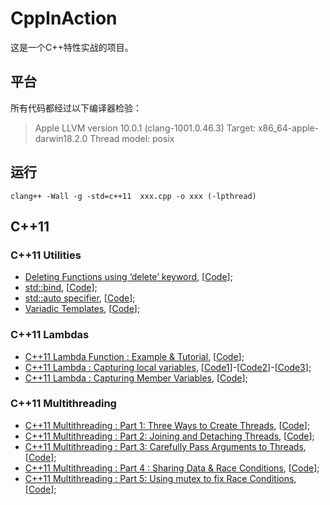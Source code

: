 # CppInAction

这是一个C++特性实战的项目。

## 平台

所有代码都经过以下编译器检验：

> Apple LLVM version 10.0.1 (clang-1001.0.46.3)
> Target: x86_64-apple-darwin18.2.0
> Thread model: posix

## 运行
```shell
clang++ -Wall -g -std=c++11  xxx.cpp -o xxx (-lpthread)
```

## C++11

### C++11 Utilities

* [Deleting Functions using ‘delete’ keyword](<http://www.lucienxian.top/2019/04/10/C-11-%E2%80%98delete%E2%80%99-keyword-and-deleted-functions/>), [[Code](<https://github.com/LucienXian/CppInAction/blob/master/cpp11/Utilities/delete.cpp>)];
* [std::bind](<http://www.lucienxian.top/2019/04/11/std-bind/>), [[Code](<https://github.com/LucienXian/CppInAction/blob/master/cpp11/Utilities/bind.cpp>)];
* [std::auto specifier](<http://www.lucienxian.top/2019/04/12/auto-specifier/>), [[Code](<https://github.com/LucienXian/CppInAction/blob/master/cpp11/Utilities/auto.cpp>)];
* [Variadic Templates](<http://www.lucienxian.top/2019/04/14/Variadic-Templates/>), [[Code](<https://github.com/LucienXian/CppInAction/blob/master/cpp11/Utilities/variadic_template.cpp>)];

### C++11 Lambdas

* [C++11 Lambda Function : Example & Tutorial](<http://www.lucienxian.top/2019/04/15/C-11-Lambda-Function/>), [[Code](<https://github.com/LucienXian/CppInAction/blob/master/cpp11/Lambdas/lambda1.cpp>)];
* [C++11 Lambda : Capturing local variables](<http://www.lucienxian.top/2019/04/16/C-11-Lambda-Capturing-local-variables/>), [[Code1](<https://github.com/LucienXian/CppInAction/blob/master/cpp11/Lambdas/lambda2_1.cpp>)]-[[Code2](<https://github.com/LucienXian/CppInAction/blob/master/cpp11/Lambdas/lambda2_2.cpp>)]-[[Code3](<https://github.com/LucienXian/CppInAction/blob/master/cpp11/Lambdas/lambda2_3.cpp>)];
* [C++11 Lambda : Capturing Member Variables](<http://www.lucienxian.top/2019/04/17/C-11-Lambda-Capturing-Member-Variables//>), [[Code](<https://github.com/LucienXian/CppInAction/blob/master/cpp11/Lambdas/lambda3.cpp>)];

### C++11 Multithreading

* [C++11 Multithreading : Part 1: Three Ways to Create Threads](<http://www.lucienxian.top/2019/04/18/Multithreading-Three-Ways-to-Create-Threads/>), [[Code](<https://github.com/LucienXian/CppInAction/blob/master/cpp11/MultiThreading/part1.cpp>)];
* [C++11 Multithreading : Part 2: Joining and Detaching Threads](<http://www.lucienxian.top/2019/04/19/Joining-and-Detaching-Threads/>), [[Code](<https://github.com/LucienXian/CppInAction/blob/master/cpp11/MultiThreading/part2.cpp>)];
* [C++11 Multithreading : Part 3: Carefully Pass Arguments to Threads](<http://www.lucienxian.top/2019/04/20/Passing-Arguments-to-Threads/>), [[Code](<https://github.com/LucienXian/CppInAction/blob/master/cpp11/MultiThreading/part3.cpp>)];
* [C++11 Multithreading : Part 4 : Sharing Data & Race Conditions](<http://www.lucienxian.top/2019/04/21/Sharing-Data-Race-Conditions/>), [[Code](<https://github.com/LucienXian/CppInAction/blob/master/cpp11/MultiThreading/part4.cpp>)];
* [C++11 Multithreading : Part 5: Using mutex to fix Race Conditions](<http://www.lucienxian.top/2019/04/22/Using-mutex-to-fix-Race-Conditions/>), [[Code](<https://github.com/LucienXian/CppInAction/blob/master/cpp11/MultiThreading/part5.cpp>)];